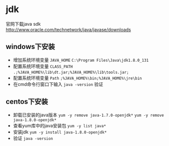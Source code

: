 

# jdk

官网下载java sdk http://www.oracle.com/technetwork/java/javase/downloads

## windows下安装

- 增加系统环境变量 `JAVA_HOME`  `C:\Program Files\Java\jdk1.8.0_131`
- 配置系统环境变量 `CLASS_PATH`  `.;%JAVA_HOME%\lib\dt.jar;%JAVA_HOME%\lib\tools.jar;`
- 配置系统环境变量 `Path`  `;%JAVA_HOME%\bin;%JAVA_HOME%\jre\bin`
- 在cmd命令行窗口下输入 `java -version` 验证

## centos下安装

- 卸载已安装的java版本 `yum -y remove java-1.7.0-openjdk*`  `yum -y remove java-1.8.0-openjdk*`
- 查看yum库中的java安装包 `yum -y list java*`
- 安装jdk `yum -y install java-1.8.0-openjdk*`
- 验证 `java -version`
